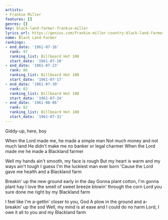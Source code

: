 ```yaml
---
artists:
- Frankie Miller
features: []
genres: []
key: black-land-farmer-frankie-miller
lyrics_url: https://genius.com/Frankie-miller-country-black-land-farmer-lyrics
name: Black Land Farmer
rankings:
- end_date: '1961-07-16'
  rank: 97
  ranking_list: Billboard Hot 100
  start_date: '1961-07-10'
- end_date: '1961-07-23'
  rank: 86
  ranking_list: Billboard Hot 100
  start_date: '1961-07-17'
- end_date: '1961-07-30'
  rank: 83
  ranking_list: Billboard Hot 100
  start_date: '1961-07-24'
- end_date: '1961-08-06'
  rank: 82
  ranking_list: Billboard Hot 100
  start_date: '1961-07-31'
---
```

Giddy-up, here, boy


When the Lord made me, he made a simple man
Not much money and not much land
He didn't make me no banker or legal charmer
When the Lord made me he made a Blackland farmer


Well my hands ain't smooth, my face is rough
But my heart is warm and my ways ain't tough
I guess I'm the luckiest man ever born
'Cause the Lord gave me health and a Blackland farm


Breakin' up the new ground early in the day
Gonna plant cotton, I'm gonna plant hay
I love the smell of sweet breeze blowin' through the corn
Lord you sure done me right by my Blackland farm


I feel like I'm a-gettin' closer to you, God
A plow in the ground and a-breakin' up the sod
Well, my mind is at ease and I could do no harm
Lord, I owe it all to you and my Blackland farm
